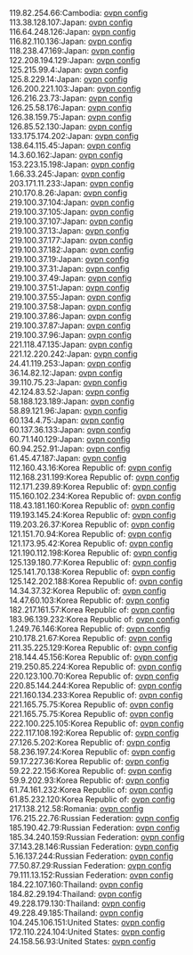 119.82.254.66:Cambodia: [ovpn config](vpn/119_82_254_66.ovpn)  
113.38.128.107:Japan: [ovpn config](vpn/113_38_128_107.ovpn)  
116.64.248.126:Japan: [ovpn config](vpn/116_64_248_126.ovpn)  
116.82.110.136:Japan: [ovpn config](vpn/116_82_110_136.ovpn)  
118.238.47.169:Japan: [ovpn config](vpn/118_238_47_169.ovpn)  
122.208.194.129:Japan: [ovpn config](vpn/122_208_194_129.ovpn)  
125.215.99.4:Japan: [ovpn config](vpn/125_215_99_4.ovpn)  
125.8.229.14:Japan: [ovpn config](vpn/125_8_229_14.ovpn)  
126.200.221.103:Japan: [ovpn config](vpn/126_200_221_103.ovpn)  
126.216.23.73:Japan: [ovpn config](vpn/126_216_23_73.ovpn)  
126.25.58.176:Japan: [ovpn config](vpn/126_25_58_176.ovpn)  
126.38.159.75:Japan: [ovpn config](vpn/126_38_159_75.ovpn)  
126.85.52.130:Japan: [ovpn config](vpn/126_85_52_130.ovpn)  
133.175.174.202:Japan: [ovpn config](vpn/133_175_174_202.ovpn)  
138.64.115.45:Japan: [ovpn config](vpn/138_64_115_45.ovpn)  
14.3.60.162:Japan: [ovpn config](vpn/14_3_60_162.ovpn)  
153.223.15.198:Japan: [ovpn config](vpn/153_223_15_198.ovpn)  
1.66.33.245:Japan: [ovpn config](vpn/1_66_33_245.ovpn)  
203.171.11.233:Japan: [ovpn config](vpn/203_171_11_233.ovpn)  
210.170.8.26:Japan: [ovpn config](vpn/210_170_8_26.ovpn)  
219.100.37.104:Japan: [ovpn config](vpn/219_100_37_104.ovpn)  
219.100.37.105:Japan: [ovpn config](vpn/219_100_37_105.ovpn)  
219.100.37.107:Japan: [ovpn config](vpn/219_100_37_107.ovpn)  
219.100.37.13:Japan: [ovpn config](vpn/219_100_37_13.ovpn)  
219.100.37.177:Japan: [ovpn config](vpn/219_100_37_177.ovpn)  
219.100.37.182:Japan: [ovpn config](vpn/219_100_37_182.ovpn)  
219.100.37.19:Japan: [ovpn config](vpn/219_100_37_19.ovpn)  
219.100.37.31:Japan: [ovpn config](vpn/219_100_37_31.ovpn)  
219.100.37.49:Japan: [ovpn config](vpn/219_100_37_49.ovpn)  
219.100.37.51:Japan: [ovpn config](vpn/219_100_37_51.ovpn)  
219.100.37.55:Japan: [ovpn config](vpn/219_100_37_55.ovpn)  
219.100.37.58:Japan: [ovpn config](vpn/219_100_37_58.ovpn)  
219.100.37.86:Japan: [ovpn config](vpn/219_100_37_86.ovpn)  
219.100.37.87:Japan: [ovpn config](vpn/219_100_37_87.ovpn)  
219.100.37.96:Japan: [ovpn config](vpn/219_100_37_96.ovpn)  
221.118.47.135:Japan: [ovpn config](vpn/221_118_47_135.ovpn)  
221.12.220.242:Japan: [ovpn config](vpn/221_12_220_242.ovpn)  
24.41.119.253:Japan: [ovpn config](vpn/24_41_119_253.ovpn)  
36.14.82.12:Japan: [ovpn config](vpn/36_14_82_12.ovpn)  
39.110.75.23:Japan: [ovpn config](vpn/39_110_75_23.ovpn)  
42.124.83.52:Japan: [ovpn config](vpn/42_124_83_52.ovpn)  
58.188.123.189:Japan: [ovpn config](vpn/58_188_123_189.ovpn)  
58.89.121.96:Japan: [ovpn config](vpn/58_89_121_96.ovpn)  
60.134.4.75:Japan: [ovpn config](vpn/60_134_4_75.ovpn)  
60.137.36.133:Japan: [ovpn config](vpn/60_137_36_133.ovpn)  
60.71.140.129:Japan: [ovpn config](vpn/60_71_140_129.ovpn)  
60.94.252.91:Japan: [ovpn config](vpn/60_94_252_91.ovpn)  
61.45.47.187:Japan: [ovpn config](vpn/61_45_47_187.ovpn)  
112.160.43.16:Korea Republic of: [ovpn config](vpn/112_160_43_16.ovpn)  
112.168.231.199:Korea Republic of: [ovpn config](vpn/112_168_231_199.ovpn)  
112.171.239.89:Korea Republic of: [ovpn config](vpn/112_171_239_89.ovpn)  
115.160.102.234:Korea Republic of: [ovpn config](vpn/115_160_102_234.ovpn)  
118.43.181.160:Korea Republic of: [ovpn config](vpn/118_43_181_160.ovpn)  
119.193.145.24:Korea Republic of: [ovpn config](vpn/119_193_145_24.ovpn)  
119.203.26.37:Korea Republic of: [ovpn config](vpn/119_203_26_37.ovpn)  
121.151.70.94:Korea Republic of: [ovpn config](vpn/121_151_70_94.ovpn)  
121.173.95.42:Korea Republic of: [ovpn config](vpn/121_173_95_42.ovpn)  
121.190.112.198:Korea Republic of: [ovpn config](vpn/121_190_112_198.ovpn)  
125.139.180.77:Korea Republic of: [ovpn config](vpn/125_139_180_77.ovpn)  
125.141.70.138:Korea Republic of: [ovpn config](vpn/125_141_70_138.ovpn)  
125.142.202.188:Korea Republic of: [ovpn config](vpn/125_142_202_188.ovpn)  
14.34.37.32:Korea Republic of: [ovpn config](vpn/14_34_37_32.ovpn)  
14.47.60.103:Korea Republic of: [ovpn config](vpn/14_47_60_103.ovpn)  
182.217.161.57:Korea Republic of: [ovpn config](vpn/182_217_161_57.ovpn)  
183.96.139.232:Korea Republic of: [ovpn config](vpn/183_96_139_232.ovpn)  
1.249.76.146:Korea Republic of: [ovpn config](vpn/1_249_76_146.ovpn)  
210.178.21.67:Korea Republic of: [ovpn config](vpn/210_178_21_67.ovpn)  
211.35.225.129:Korea Republic of: [ovpn config](vpn/211_35_225_129.ovpn)  
218.144.45.156:Korea Republic of: [ovpn config](vpn/218_144_45_156.ovpn)  
219.250.85.224:Korea Republic of: [ovpn config](vpn/219_250_85_224.ovpn)  
220.123.100.70:Korea Republic of: [ovpn config](vpn/220_123_100_70.ovpn)  
220.85.144.244:Korea Republic of: [ovpn config](vpn/220_85_144_244.ovpn)  
221.160.134.233:Korea Republic of: [ovpn config](vpn/221_160_134_233.ovpn)  
221.165.75.75:Korea Republic of: [ovpn config](vpn/221_165_75_75.ovpn)  
221.165.75.75:Korea Republic of: [ovpn config](vpn/221_165_75_75.ovpn)  
222.100.225.105:Korea Republic of: [ovpn config](vpn/222_100_225_105.ovpn)  
222.117.108.192:Korea Republic of: [ovpn config](vpn/222_117_108_192.ovpn)  
27.126.5.202:Korea Republic of: [ovpn config](vpn/27_126_5_202.ovpn)  
58.236.197.24:Korea Republic of: [ovpn config](vpn/58_236_197_24.ovpn)  
59.17.227.36:Korea Republic of: [ovpn config](vpn/59_17_227_36.ovpn)  
59.22.22.156:Korea Republic of: [ovpn config](vpn/59_22_22_156.ovpn)  
59.9.202.93:Korea Republic of: [ovpn config](vpn/59_9_202_93.ovpn)  
61.74.161.232:Korea Republic of: [ovpn config](vpn/61_74_161_232.ovpn)  
61.85.232.120:Korea Republic of: [ovpn config](vpn/61_85_232_120.ovpn)  
217.138.212.58:Romania: [ovpn config](vpn/217_138_212_58.ovpn)  
176.215.22.76:Russian Federation: [ovpn config](vpn/176_215_22_76.ovpn)  
185.190.42.79:Russian Federation: [ovpn config](vpn/185_190_42_79.ovpn)  
185.34.240.159:Russian Federation: [ovpn config](vpn/185_34_240_159.ovpn)  
37.143.28.146:Russian Federation: [ovpn config](vpn/37_143_28_146.ovpn)  
5.16.137.244:Russian Federation: [ovpn config](vpn/5_16_137_244.ovpn)  
77.50.87.29:Russian Federation: [ovpn config](vpn/77_50_87_29.ovpn)  
79.111.13.152:Russian Federation: [ovpn config](vpn/79_111_13_152.ovpn)  
184.22.107.160:Thailand: [ovpn config](vpn/184_22_107_160.ovpn)  
184.82.29.194:Thailand: [ovpn config](vpn/184_82_29_194.ovpn)  
49.228.179.130:Thailand: [ovpn config](vpn/49_228_179_130.ovpn)  
49.228.49.185:Thailand: [ovpn config](vpn/49_228_49_185.ovpn)  
104.245.106.151:United States: [ovpn config](vpn/104_245_106_151.ovpn)  
172.110.224.104:United States: [ovpn config](vpn/172_110_224_104.ovpn)  
24.158.56.93:United States: [ovpn config](vpn/24_158_56_93.ovpn)  
